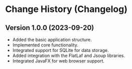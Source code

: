 # Change History (Changelog)

## Version 1.0.0 (2023-09-20)

- Added the basic application structure.
- Implemented core functionality.
- Integrated support for SQLite for data storage.
- Added integration with the FlatLaf and Jsoup libraries.
- Integrated JavaFX for web browser support.
